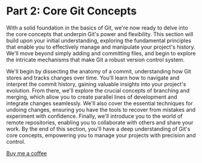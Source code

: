 Part 2: Core Git Concepts
=========================

With a solid foundation in the basics of Git, we're now ready to delve into the core concepts that underpin Git's power and flexibility. This section will build upon your initial understanding, exploring the fundamental principles that enable you to effectively manage and manipulate your project's history. We'll move beyond simply adding and committing files, and begin to explore the intricate mechanisms that make Git a robust version control system.

We'll begin by dissecting the anatomy of a commit, understanding how Git stores and tracks changes over time. You'll learn how to navigate and interpret the commit history, gaining valuable insights into your project's evolution. From there, we'll explore the crucial concepts of branching and merging, which allow you to create parallel lines of development and integrate changes seamlessly. We'll also cover the essential techniques for undoing changes, ensuring you have the tools to recover from mistakes and experiment with confidence. Finally, we'll introduce you to the world of remote repositories, enabling you to collaborate with others and share your work. By the end of this section, you'll have a deep understanding of Git's core concepts, empowering you to manage your projects with precision and control.


<a href="https://buymeacoffee.com/bigian" target="_blank">Buy me a coffee</a>
